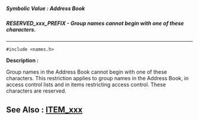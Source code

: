 ##### Symbolic Value : Address Book
##### RESERVED_xxx_PREFIX - Group names cannot begin with one of these characters.
---
```
#include <names.h>
```
**Description :**

Group names in the Address Book cannot begin with one of these characters. This 
restriction applies to group names in the  Address Book, in access control 
lists and in items restricting access control.  These characters are reserved.

**See Also :**
[ITEM_xxx](/domino-c-api-docs/reference/Symb/ITEM_xxx)
---
